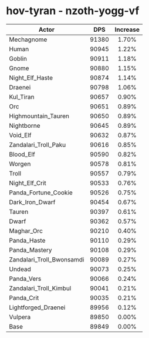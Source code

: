 # hov-tyran - nzoth-yogg-vf
| Actor | DPS | Increase |
|---|:---:|:---:|
|Mechagnome|91380|1.70%|
|Human|90945|1.22%|
|Goblin|90911|1.18%|
|Gnome|90880|1.15%|
|Night_Elf_Haste|90874|1.14%|
|Draenei|90798|1.06%|
|Kul_Tiran|90657|0.90%|
|Orc|90651|0.89%|
|Highmountain_Tauren|90650|0.89%|
|Nightborne|90645|0.89%|
|Void_Elf|90632|0.87%|
|Zandalari_Troll_Paku|90616|0.85%|
|Blood_Elf|90590|0.82%|
|Worgen|90578|0.81%|
|Troll|90557|0.79%|
|Night_Elf_Crit|90533|0.76%|
|Panda_Fortune_Cookie|90526|0.75%|
|Dark_Iron_Dwarf|90454|0.67%|
|Tauren|90397|0.61%|
|Dwarf|90362|0.57%|
|Maghar_Orc|90210|0.40%|
|Panda_Haste|90110|0.29%|
|Panda_Mastery|90108|0.29%|
|Zandalari_Troll_Bwonsamdi|90089|0.27%|
|Undead|90073|0.25%|
|Panda_Vers|90066|0.24%|
|Zandalari_Troll_Kimbul|90041|0.21%|
|Panda_Crit|90035|0.21%|
|Lightforged_Draenei|89956|0.12%|
|Vulpera|89850|0.00%|
|Base|89849|0.00%|
